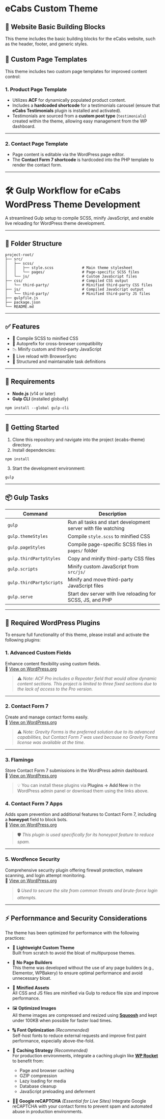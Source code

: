 # eCabs Custom Theme

## 📄 Website Basic Building Blocks
This theme includes the basic building blocks for the eCabs website, such as the header, footer, and generic styles.

## 📄 Custom Page Templates

This theme includes two custom page templates for improved content control:

### 1. **Product Page Template**

- Utilizes **ACF** for dynamically populated product content.
- Includes a **hardcoded shortcode** for a testimonials carousel (ensure that **eCabs Testimonials** plugin is installed and activated).
- Testimonials are sourced from a **custom post type** (`testimonials`) created within the theme, allowing easy management from the WP dashboard.

---

### 2. **Contact Page Template**

- Page content is editable via the WordPress page editor.
- The **Contact Form 7 shortcode** is hardcoded into the PHP template to render the contact form.

---


# 🛠️ Gulp Workflow for eCabs WordPress Theme Development

A streamlined Gulp setup to compile SCSS, minify JavaScript, and enable live reloading for WordPress theme development.

---

## 📁 Folder Structure

```
project-root/
├── src/
│   ├── scss/
│   │   ├── style.scss             # Main theme stylesheet
│   │   └── pages/                 # Page-specific SCSS files
│   └── js/                        # Custom JavaScript files
├── css/                           # Compiled CSS output
│   └── third-party/               # Minified third-party CSS files                   
├── js/                            # Compiled JavaScript output
│   └── third-party/               # Minified third-party JS files         
├── gulpfile.js
├── package.json
└── README.md
```

---

## ✅ Features

- 🎨 Compile SCSS to minified CSS
- 🚀 Autoprefix for cross-browser compatibility
- 📉 Minify custom and third-party JavaScript
- 🔄 Live reload with BrowserSync
- 📁 Structured and maintainable task definitions

---

## 🔧 Requirements

- **Node.js** (v14 or later)
- **Gulp CLI** (installed globally)

```npm install --global gulp-cli```

---

## 🚀 Getting Started

1. Clone this repository and navigate into the project (ecabs-theme) directory.
2. Install dependencies:

```npm install```

3. Start the development environment:

```gulp```

---

## 📦 Gulp Tasks

| Command                     | Description                                                   |
|-----------------------------|---------------------------------------------------------------|
| `gulp`                      | Run all tasks and start development server with file watching |
| `gulp.themeStyles`          | Compile `style.scss` to minified CSS                          |
| `gulp.pageStyles`           | Compile page-specific SCSS files in `pages/` folder           |
| `gulp.thirdPartyStyles`     | Copy and minify third-party CSS files                         |
| `gulp.scripts`              | Minify custom JavaScript from `src/js/`                       |
| `gulp.thirdPartyScripts`    | Minify and move third-party JavaScript files                  |
| `gulp.serve`                | Start dev server with live reloading for SCSS, JS, and PHP    |

---

## 🔌 Required WordPress Plugins

To ensure full functionality of this theme, please install and activate the following plugins:

### 1. **Advanced Custom Fields**  
Enhance content flexibility using custom fields.  
🔗 [View on WordPress.org](https://wordpress.org/plugins/advanced-custom-fields/)

> ⚠️ *Note: ACF Pro includes a Repeater field that would allow dynamic content sections. This project is limited to three fixed sections due to the lack of access to the Pro version.*

---

### 2. **Contact Form 7**  
Create and manage contact forms easily.  
🔗 [View on WordPress.org](https://wordpress.org/plugins/contact-form-7/)

> ⚠️ *Note: Gravity Forms is the preferred solution due to its advanced capabilities, but Contact Form 7 was used because no Gravity Forms license was available at the time.*

---

### 3. **Flamingo**  
Store Contact Form 7 submissions in the WordPress admin dashboard.  
🔗 [View on WordPress.org](https://wordpress.org/plugins/flamingo/)

> 💡 You can install these plugins via **Plugins → Add New** in the WordPress admin panel or download them using the links above.

### 4. **Contact Form 7 Apps**  
Adds spam prevention and additional features to Contact Form 7, including a **honeypot** field to block bots.  
🔗 [View on WordPress.org](https://wordpress.org/plugins/contact-form-7-apps/)

> 🛡️ *This plugin is used specifically for its honeypot feature to reduce spam.*

---

### 5. **Wordfence Security**  
Comprehensive security plugin offering firewall protection, malware scanning, and login attempt monitoring.  
🔗 [View on WordPress.org](https://wordpress.org/plugins/wordfence/)

> 🔒 *Used to secure the site from common threats and brute-force login attempts.*

---

## ⚡ Perfornmance and Security Considerations

The theme has been optimized for performance with the following practices:

- 🧩 **Lightweight Custom Theme**  
  Built from scratch to avoid the bloat of multipurpose themes.

- 🚫 **No Page Builders**  
  This theme was developed without the use of any page builders (e.g., Elementor, WPBakery) to ensure optimal performance and avoid unnecessary bloat.

- 🧼 **Minified Assets**  
  All CSS and JS files are minified via Gulp to reduce file size and improve performance.

- 🖼️ **Optimized Images**  
  All theme images are compressed and resized using **[Squoosh](https://squoosh.app/)** and kept under 100KB when possible for faster load times.

- 🔠 **Font Optimization** *(Recommended)*  
  Self-host fonts to reduce external requests and improve first paint performance, especially above-the-fold.

- 💾 **Caching Strategy** *(Recommended)*  
  For production environments, integrate a caching plugin like **[WP Rocket](https://wp-rocket.me/)** to benefit from:

  - Page and browser caching  
  - GZIP compression  
  - Lazy loading for media  
  - Database cleanup  
  - JavaScript preloading and deferment  

- 🕵️‍♂️ **Google reCAPTCHA** *(Essential for Live Sites)*
   Integrate Google reCAPTCHA with your contact forms to prevent spam and automated abuse in production environments.